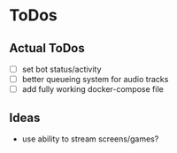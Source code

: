 # ToDos

## Actual ToDos

- [ ] set bot status/activity
- [ ] better queueing system for audio tracks
- [ ] add fully working docker-compose file

## Ideas

- use ability to stream screens/games?
